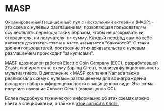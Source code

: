 # MASP

[Экранированный(защищенный) пул с несколькими активами (MASP)](https://medium.com/@lofingvv/%D0%BF%D0%BE%D0%B4%D1%80%D0%BE%D0%B1%D0%BD%D0%BE%D0%B5-%D0%BE%D0%B1%D1%8A%D1%8F%D1%81%D0%BD%D0%B5%D0%BD%D0%B8%D0%B5-masp-cfe6fa4f4df3) - это схема с нулевым разглашением, позволяющая пользователям осуществлять переводы таким образом, чтобы не раскрывать ни отправителя, ни получателя, ни сумму. Каждый перевод сам по себе является доказательством и часто называется "банкнотой". С точки зрения пользователей, построение этих доказательств с нулевым разглашением происходит "за кулисами".

MASP вдохновлен работой Electric Coin Company (ECC), разработавшей Zcash, и опирается на схему Sapling Circuit, реализуя функциональность мультиактивов. В дополнение к MASP компания Namada также реализовала схему с нулевым разглашением для вознаграждения вкладов в набор конфиденциальности в защищенном виде. Эта схема получила название Convert Circuit (сокращенно CC).

Более подробную техническую информацию об этих схемах можно найти в спецификации, а также в [этой записи в блоге.](https://namada.net/blog/understanding-the-masp-and-cc-circuits)
